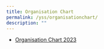```yaml
---
title: Organisation Chart
permalink: /yss/organisationchart/
description: ""
---
```


* [Organisation Chart 2023](/files/YSS/OrgChart%202023_v6.pdf)
